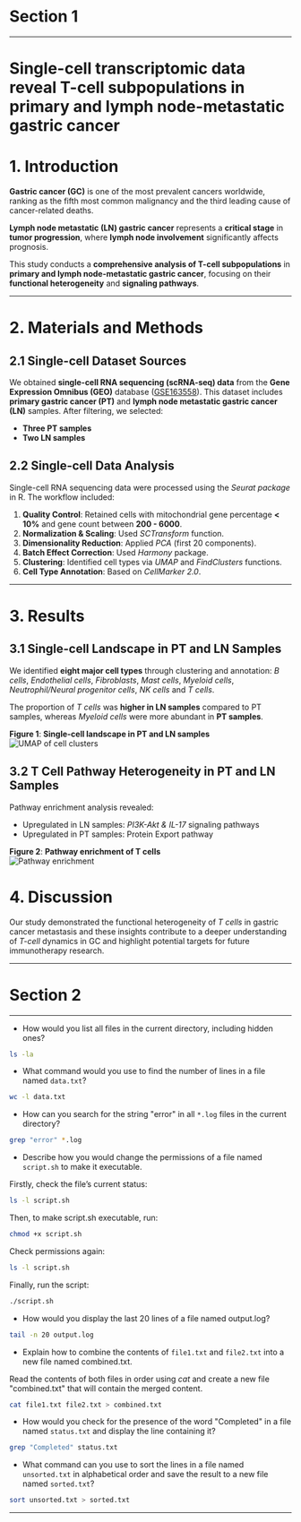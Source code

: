 # Section 1

---

# **Single-cell transcriptomic data reveal T-cell subpopulations in primary and lymph node-metastatic gastric cancer**

# **1. Introduction**  

**Gastric cancer (GC)** is one of the most prevalent cancers worldwide, ranking as the fifth most common malignancy and the third leading cause of cancer-related deaths.

**Lymph node metastatic (LN) gastric cancer** represents a **critical stage** in **tumor progression**, where **lymph node involvement** significantly affects prognosis. 

This study conducts a **comprehensive analysis of T-cell subpopulations** in **primary and lymph node-metastatic gastric cancer**, focusing on their **functional heterogeneity** and **signaling pathways**.

---

# **2. Materials and Methods**  

## **2.1 Single-cell Dataset Sources**  
We obtained **single-cell RNA sequencing (scRNA-seq) data** from the **Gene Expression Omnibus (GEO)** database ([GSE163558](https://www.ncbi.nlm.nih.gov/geo/)). This dataset includes **primary gastric cancer (PT)** and **lymph node metastatic gastric cancer (LN)** samples. After filtering, we selected:  
- **Three PT samples**  
- **Two LN samples**  

## **2.2 Single-cell Data Analysis**  
Single-cell RNA sequencing data were processed using the *Seurat package* in R. The workflow included:  
1. **Quality Control**: Retained cells with mitochondrial gene percentage **< 10%** and gene count between **200 - 6000**.  
2. **Normalization & Scaling**: Used *SCTransform* function.  
3. **Dimensionality Reduction**: Applied *PCA* (first 20 components).  
4. **Batch Effect Correction**: Used *Harmony* package.  
5. **Clustering**: Identified cell types via *UMAP* and *FindClusters* functions.  
6. **Cell Type Annotation**: Based on *CellMarker 2.0*.

---

# **3. Results**  

## **3.1 Single-cell Landscape in PT and LN Samples**  
We identified **eight major cell types** through clustering and annotation:  *B cells*, *Endothelial cells*, *Fibroblasts*, *Mast cells*, *Myeloid cells*, *Neutrophil/Neural progenitor cells*, *NK cells* and *T cells*. 

The proportion of *T cells* was **higher in LN samples** compared to PT samples, whereas *Myeloid cells* were more abundant in **PT samples**.  

**Figure 1**: **Single-cell landscape in PT and LN samples**  
![UMAP of cell clusters](images/landscape.png)

## **3.2 T Cell Pathway Heterogeneity in PT and LN Samples**  
Pathway enrichment analysis revealed:  
- Upregulated in LN samples: *PI3K-Akt & IL-17* signaling pathways  
- Upregulated in PT samples: Protein Export pathway  

**Figure 2**: **Pathway enrichment of T cells**  
![Pathway enrichment](images/pathway.png)  

# **4. Discussion**  

Our study demonstrated the functional heterogeneity of *T cells* in gastric cancer metastasis and these insights contribute to a deeper understanding of *T-cell* dynamics in GC and highlight potential targets for future immunotherapy research.

---

# Section 2

---
- How would you list all files in the current directory, including hidden ones?  

```bash
ls -la  
```  

- What command would you use to find the number of lines in a file named `data.txt`?  

```bash
wc -l data.txt  
```  

- How can you search for the string "error" in all `*.log` files in the current directory?  

```bash
grep "error" *.log  
```  

- Describe how you would change the permissions of a file named `script.sh` to make it executable.  

Firstly, check the file’s current status:  

```bash
ls -l script.sh
```  

Then, to make script.sh executable, run:  

``` bash
chmod +x script.sh
```  

Check permissions again:  

```bash
ls -l script.sh  
```  

Finally, run the script:  

```bash
./script.sh  
```  

- How would you display the last 20 lines of a file named output.log?  

```bash
tail -n 20 output.log  
```  

- Explain how to combine the contents of `file1.txt` and `file2.txt` into a new file named combined.txt.  

Read the contents of both files in order using *cat* and  create a new file "combined.txt" that will contain the merged content.  

```bash
cat file1.txt file2.txt > combined.txt
```  

- How would you check for the presence of the word "Completed" in a file named `status.txt` and display the line containing it?

```bash
grep "Completed" status.txt
```  

- What command can you use to sort the lines in a file named `unsorted.txt` in alphabetical order and save the result to a new file named `sorted.txt`?

```bash
sort unsorted.txt > sorted.txt
```  

---